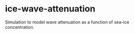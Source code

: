 # ice-wave-attenuation
Simulation to model wave attenuation as a function of sea-ice concentration.
